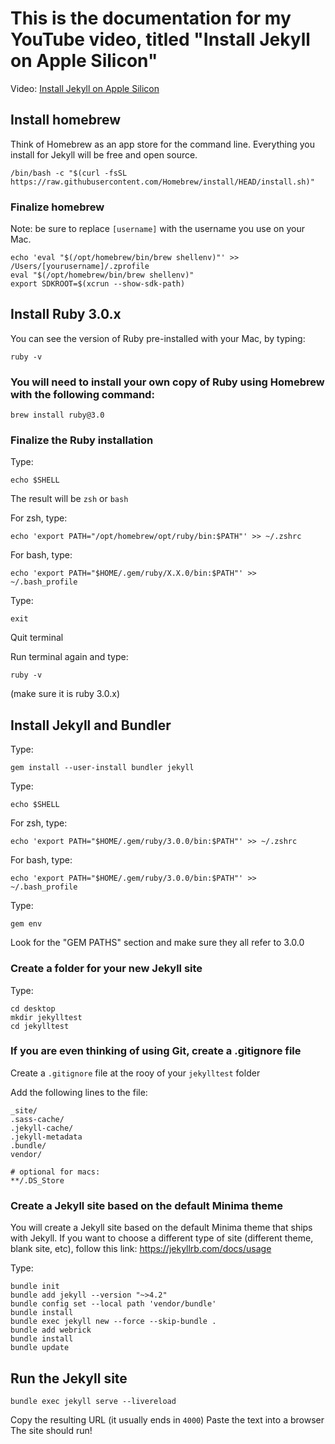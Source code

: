 # This is the documentation for my YouTube video, titled "Install Jekyll on Apple Silicon"
Video: [Install Jekyll on Apple Silicon](https://studio.youtube.com/channel/UCo63gWfWRfEciJ98mJLIU0Q)


## Install homebrew
Think of Homebrew as an app store for the command line. Everything you install for Jekyll will be free and open source.
```
/bin/bash -c "$(curl -fsSL https://raw.githubusercontent.com/Homebrew/install/HEAD/install.sh)"
```

### Finalize homebrew
Note: be sure to replace `[username]` with the username you use on your Mac.
```
echo 'eval "$(/opt/homebrew/bin/brew shellenv)"' >> /Users/[yourusername]/.zprofile
eval "$(/opt/homebrew/bin/brew shellenv)"
export SDKROOT=$(xcrun --show-sdk-path)
```

## Install Ruby 3.0.x
You can see the version of Ruby pre-installed with your Mac, by typing:
```
ruby -v
```

### You will need to install your own copy of Ruby using Homebrew with the following command:
```
brew install ruby@3.0
```

### Finalize the Ruby installation
Type:
```
echo $SHELL
```

The result will be `zsh` or `bash`

For zsh, type:
```
echo 'export PATH="/opt/homebrew/opt/ruby/bin:$PATH"' >> ~/.zshrc
```

For bash, type:
```
echo 'export PATH="$HOME/.gem/ruby/X.X.0/bin:$PATH"' >> ~/.bash_profile
```

Type:
```
exit
```

Quit terminal

Run terminal again and type: 
```
ruby -v
```
(make sure it is ruby 3.0.x)

## Install Jekyll and Bundler
Type:
```
gem install --user-install bundler jekyll
```

Type:
```
echo $SHELL
```

For zsh, type:
```
echo 'export PATH="$HOME/.gem/ruby/3.0.0/bin:$PATH"' >> ~/.zshrc
```

For bash, type:
```
echo 'export PATH="$HOME/.gem/ruby/3.0.0/bin:$PATH"' >> ~/.bash_profile
```

Type:
```
gem env
```
Look for the "GEM PATHS" section and make sure they all refer to 3.0.0

### Create a folder for your new Jekyll site
Type:
```
cd desktop
mkdir jekylltest
cd jekylltest
```

### If you are even thinking of using Git, create a .gitignore file
Create a `.gitignore` file at the rooy of your `jekylltest` folder

Add the following lines to the file:
```
_site/
.sass-cache/
.jekyll-cache/
.jekyll-metadata
.bundle/
vendor/

# optional for macs:
**/.DS_Store
```


### Create a Jekyll site based on the default Minima theme
You will create a Jekyll site based on the default Minima theme that ships with Jekyll.
If you want to choose a different type of site (different theme, blank site, etc), follow this link:
https://jekyllrb.com/docs/usage

Type:
```
bundle init
bundle add jekyll --version "~>4.2"
bundle config set --local path 'vendor/bundle'
bundle install
bundle exec jekyll new --force --skip-bundle .
bundle add webrick
bundle install
bundle update
```

## Run the Jekyll site
```
bundle exec jekyll serve --livereload
```
Copy the resulting URL (it usually ends in `4000`)
Paste the text into a browser
The site should run!


